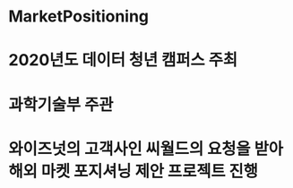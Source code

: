 # MarketPositioning

# 2020년도 데이터 청년 캠퍼스 주최
# 과학기술부 주관

# 와이즈넛의 고객사인 씨월드의 요청을 받아 해외 마켓 포지셔닝 제안 프로젝트 진행
